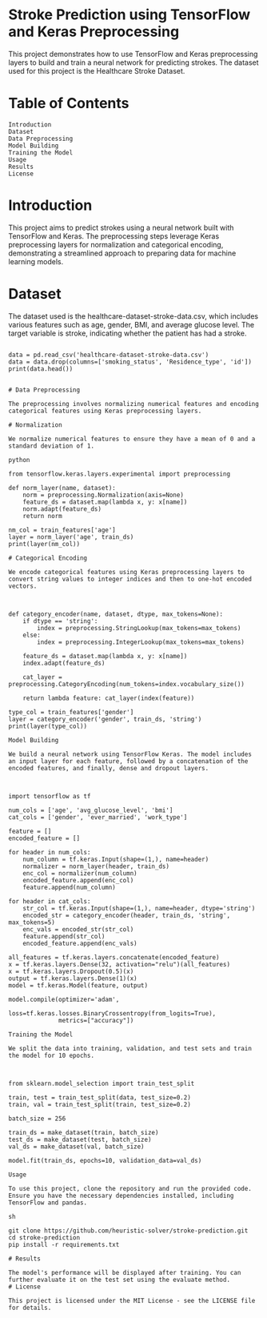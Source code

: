 # Stroke Prediction using TensorFlow and Keras Preprocessing

This project demonstrates how to use TensorFlow and Keras preprocessing layers to build and train a neural network for predicting strokes. The dataset used for this project is the Healthcare Stroke Dataset.

# Table of Contents

    Introduction
    Dataset
    Data Preprocessing
    Model Building
    Training the Model
    Usage
    Results
    License

# Introduction

This project aims to predict strokes using a neural network built with TensorFlow and Keras. The preprocessing steps leverage Keras preprocessing layers for normalization and categorical encoding, demonstrating a streamlined approach to preparing data for machine learning models.

# Dataset
The dataset used is the healthcare-dataset-stroke-data.csv, which includes various features such as age, gender, BMI, and average glucose level. The target variable is stroke, indicating whether the patient has had a stroke.

```import pandas as pd

data = pd.read_csv('healthcare-dataset-stroke-data.csv')
data = data.drop(columns=['smoking_status', 'Residence_type', 'id'])
print(data.head())


# Data Preprocessing

The preprocessing involves normalizing numerical features and encoding categorical features using Keras preprocessing layers.

# Normalization

We normalize numerical features to ensure they have a mean of 0 and a standard deviation of 1.

python

from tensorflow.keras.layers.experimental import preprocessing

def norm_layer(name, dataset):
    norm = preprocessing.Normalization(axis=None)
    feature_ds = dataset.map(lambda x, y: x[name])
    norm.adapt(feature_ds)
    return norm

nm_col = train_features['age']
layer = norm_layer('age', train_ds)
print(layer(nm_col))

# Categorical Encoding

We encode categorical features using Keras preprocessing layers to convert string values to integer indices and then to one-hot encoded vectors.



def category_encoder(name, dataset, dtype, max_tokens=None):
    if dtype == 'string':
        index = preprocessing.StringLookup(max_tokens=max_tokens)
    else:
        index = preprocessing.IntegerLookup(max_tokens=max_tokens)
    
    feature_ds = dataset.map(lambda x, y: x[name])
    index.adapt(feature_ds)
    
    cat_layer = preprocessing.CategoryEncoding(num_tokens=index.vocabulary_size())
    
    return lambda feature: cat_layer(index(feature))

type_col = train_features['gender']
layer = category_encoder('gender', train_ds, 'string')
print(layer(type_col))

Model Building

We build a neural network using TensorFlow Keras. The model includes an input layer for each feature, followed by a concatenation of the encoded features, and finally, dense and dropout layers.



import tensorflow as tf

num_cols = ['age', 'avg_glucose_level', 'bmi']
cat_cols = ['gender', 'ever_married', 'work_type']

feature = []
encoded_feature = []

for header in num_cols:
    num_column = tf.keras.Input(shape=(1,), name=header)
    normalizer = norm_layer(header, train_ds)
    enc_col = normalizer(num_column)
    encoded_feature.append(enc_col)
    feature.append(num_column)

for header in cat_cols:
    str_col = tf.keras.Input(shape=(1,), name=header, dtype='string')
    encoded_str = category_encoder(header, train_ds, 'string', max_tokens=5)
    enc_vals = encoded_str(str_col)
    feature.append(str_col)
    encoded_feature.append(enc_vals)

all_features = tf.keras.layers.concatenate(encoded_feature)
x = tf.keras.layers.Dense(32, activation="relu")(all_features)
x = tf.keras.layers.Dropout(0.5)(x)
output = tf.keras.layers.Dense(1)(x)
model = tf.keras.Model(feature, output)

model.compile(optimizer='adam',
              loss=tf.keras.losses.BinaryCrossentropy(from_logits=True),
              metrics=["accuracy"])

Training the Model

We split the data into training, validation, and test sets and train the model for 10 epochs.



from sklearn.model_selection import train_test_split

train, test = train_test_split(data, test_size=0.2)
train, val = train_test_split(train, test_size=0.2)

batch_size = 256

train_ds = make_dataset(train, batch_size)
test_ds = make_dataset(test, batch_size)
val_ds = make_dataset(val, batch_size)

model.fit(train_ds, epochs=10, validation_data=val_ds)

Usage

To use this project, clone the repository and run the provided code. Ensure you have the necessary dependencies installed, including TensorFlow and pandas.

sh

git clone https://github.com/heuristic-solver/stroke-prediction.git
cd stroke-prediction
pip install -r requirements.txt

# Results

The model's performance will be displayed after training. You can further evaluate it on the test set using the evaluate method.
# License

This project is licensed under the MIT License - see the LICENSE file for details.
